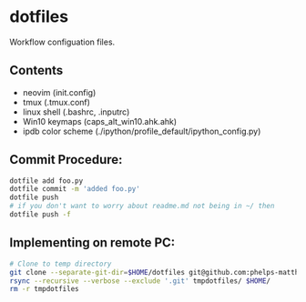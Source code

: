 # dotfiles
Workflow configuation files.

## Contents
* neovim (init.config)
* tmux (.tmux.conf)
* linux shell (.bashrc, .inputrc)
* Win10 keymaps (caps_alt_win10.ahk.ahk)
* ipdb color scheme (./ipython/profile_default/ipython_config.py)

## Commit Procedure:

```bash
dotfile add foo.py
dotfile commit -m 'added foo.py'
dotfile push
# if you don't want to worry about readme.md not being in ~/ then 
dotfile push -f
```

## Implementing on remote PC:

```bash
# Clone to temp directory
git clone --separate-git-dir=$HOME/dotfiles git@github.com:phelps-matthew/dotfiles.git tmpdotfiles
rsync --recursive --verbose --exclude '.git' tmpdotfiles/ $HOME/
rm -r tmpdotfiles
```
